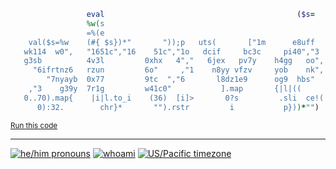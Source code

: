 ```ruby
                 eval                                           ($s=
                 %w(s
                 =%(e
    val($s=%w    (#{ $s})*"       "));p   uts(       ["1m      e8uff
   wk114  w0",   "1651c","16    51c","1o   dcif     bc3c     pi40","3
   g3sb          4v3l         0xhx   4","   6jex   pv7y    h4gg   oo",
     "6ifrtnz6   rzun         6o"     ,"1    n8yy vfzv     yob    nk",
        "7nyayb  0x77         9tc  ","6       l8dz1e9      og9  hbs"
    ,"3    g39y  7r1g         w41c0"           ].map       {|l|((
   0..70).map{    |i|l.to_i    (36)  [i]>       0?s         .sli  ce!(
      0):32.        chr}*       "").rstr         i           p}))*"")
```
<sub>
  <a href="https://wandbox.org/permlink/sHtM8TupgCfi6VfA">Run this code</a>  
</sub>

---

[![he/him pronouns](https://img.shields.io/badge/pronouns-he%2Fhim-ffb347)](https://pronoun.is/he/him)
[![whoami](https://img.shields.io/badge/my-website-ff69b4)](https://stethomat.me)
[![US/Pacific timezone](https://img.shields.io/badge/timezone-US%2FEast-informational)](https://www.timeanddate.com/worldclock/canada/toronto)
